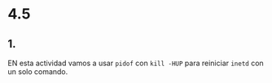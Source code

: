 # 4.5
## 1.
EN esta actividad vamos a usar ``pidof`` con ``kill -HUP`` para reiniciar ``inetd`` con un solo comando.